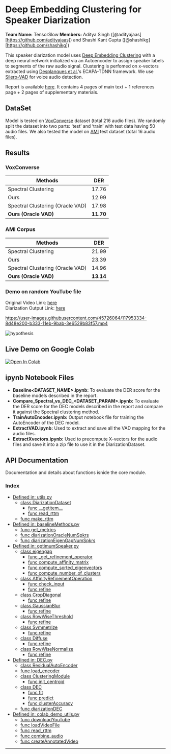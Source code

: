 # Deep Embedding Clustering for Speaker Diarization

**Team Name:** TensorSlow
**Members:** Aditya Singh ([@adityajaas][https://github.com/adityajaas]) and Shashi Kant Gupta ([@shashikg][https://github.com/shashikg])

This speaker diarization model uses [Deep Embedding Clustering][dec] with a deep neural network initialized via
an Autoencoder to assign speaker labels to segments of the raw audio signal. Clustering is perfomed on x-vectors extracted using [Desplanques et al.][desplanques]'s ECAPA-TDNN framework. We use [Silero-VAD][vad] for voice audio detection.

Report is available [here](EE698R_TensorSlow_report.pdf). It contains 4 pages of main text + 1 references page + 2 pages of supplementary materials.

## DataSet
Model is tested on [VoxConverse][voxconverse] dataset (total 216 audio files). We randomly split the dataset into two parts: ‘test’ and ‘train’ with test data having 50 audio files. We also tested the model on [AMI](https://groups.inf.ed.ac.uk/ami/corpus/) test dataset (total 16 audio files).

## Results
### VoxConverse
Methods                          |     DER
-------------------------------  | -----------
Spectral Clustering              | 17.76
Ours                             | 12.99
Spectral Clustering (Oracle VAD) | 17.98
**Ours (Oracle VAD)**            | **11.70**

### AMI Corpus
Methods                          |     DER
-------------------------------  | -----------
Spectral Clustering              | 21.99
Ours                             | 23.39
Spectral Clustering (Oracle VAD) | 14.96
**Ours (Oracle VAD)**            | **13.14**

### Demo on random YouTube file
Original Video Link: [here](https://www.youtube.com/watch?v=4-mvb-8FHPo)\
Diarization Output Link: [here](http://www.youtube.com/watch?v=NH9Glqdu0gw "Demo Speaker Diarization by Team TensorSlow")

https://user-images.githubusercontent.com/45726064/117953334-8d48e200-b333-11eb-9bab-3e6529b83f57.mp4

![hypothesis](https://user-images.githubusercontent.com/45726064/117957270-8623d300-b337-11eb-9e4c-15751fb2ac9e.png)

## Live Demo on Google Colab
[![Open In Colab](https://colab.research.google.com/assets/colab-badge.svg)](https://colab.research.google.com/drive/1w1-BD2XLW3oz6kG5YqNZEMoalgIKqp8b?usp=sharing)

## ipynb Notebook Files
- **Baseline<DATASET_NAME>.ipynb:** To evaluate the DER score for the baseline models described in the report.
- **Compare_Spectral_vs_DEC_<DATASET_PARAM>.ipynb:** To evaluate the DER score for the DEC models described in the report and compare it against the Spectral clustering method.
- **TrainAutoEncoder.ipynb:** Output notebook file for training the AutoEncoder of the DEC model.
- **ExtractVAD.ipynb:** Used to extract and save all the VAD mapping for the audio files.
- **ExtractXvectors.ipynb:** Used to precompute X-vectors for the audio files and save it into a zip file to use it in the DiarizationDataset.

## API Documentation
Documentation and details about functions isnide the core module.
### Index

- [Defined in: utils.py](documentations/Documentation_Model.md/#utils.py)
  - [class DiarizationDataset](documentations/Documentation_Model.md/utils#diarizationdataset)
    - [func \_\_getitem\_\_](documentations/Documentation_Model.md/utils#getitem)
    - [func read\_rttm](documentations/Documentation_Model.md/utils#read_rttm)
  - [func make\_rttm](documentations/Documentation_Model.md/utils#make_rttm)
- [Defined in: baselineMethods.py](documentations/Documentation_Model.md/#baselineMethods.py)
  - [func get\_metrics](documentations/Documentation_Model.md/baselineMethods#get_metrics)
  - [func diarizationOracleNumSpkrs](documentations/Documentation_Model.md/baselineMethods#diarizationOracleNumSpkrs)
  - [func diarizationEigenGapNumSpkrs](documentations/Documentation_Model.md/baselineMethods#diarizationEigenGapNumSpkrs)
- [Defined in: optimumSpeaker.py](documentations/Documentation_Model.md/#optimumSpeaker.py)
  - [class eigengap](documentations/Documentation_Model.md/optimumSpeaker#eigengap)
    - [func \_get\_refinement\_operator](documentations/Documentation_Model.md/optimumSpeaker#getrefinementoperator)
    - [func compute\_affinity\_matrix](documentations/Documentation_Model.md/optimumSpeaker#computeaffinitymatrix)
    - [func compute\_sorted\_eigenvectors](documentations/Documentation_Model.md/optimumSpeaker#computesortedeigenvectors)
    - [func compute\_number\_of\_clusters](documentations/Documentation_Model.md/optimumSpeaker#computenumberofclusters)
  - [class AffinityRefinementOperation](documentations/Documentation_Model.md/optimumSpeaker#affinityrefinementoperation)
    - [func check\_input](documentations/Documentation_Model.md/optimumSpeaker#checkinput)
    - [func refine](documentations/Documentation_Model.md/optimumSpeaker#refine)
  - [class CropDiagonal](documentations/Documentation_Model.md/optimumSpeaker#Cropdiagonal)
    - [func refine](documentations/Documentation_Model.md/optimumSpeaker#refineCropdiagonal)
  - [class GaussianBlur](documentations/Documentation_Model.md/optimumSpeaker#gaussianblur)
    - [func refine](documentations/Documentation_Model.md/optimumSpeaker#refinegaussianblur)
  - [class RowWiseThreshold](documentations/Documentation_Model.md/optimumSpeaker#rowwisethreshold)
    - [func refine](documentations/Documentation_Model.md/optimumSpeaker#refinerowwisethreshold)
  - [class Symmetrize](documentations/Documentation_Model.md/optimumSpeaker#symmetrize)
    - [func refine](documentations/Documentation_Model.md/optimumSpeaker#refinesymmetrize)
  - [class Diffuse](documentations/Documentation_Model.md/optimumSpeaker#diffuse)
    - [func refine](documentations/Documentation_Model.md/optimumSpeaker#refinediffuse)
  - [class RowWiseNormalize](documentations/Documentation_Model.md/optimumSpeaker#rowwisenormalize)
    - [func refine](documentations/Documentation_Model.md/optimumSpeaker#refinerowwisenormalize)
- [Defined in: DEC.py](documentations/Documentation_Model.md/#DEC.py)
  - [class ResidualAutoEncoder](documentations/Documentation_Model.md/DEC#residualautoencoder)
  - [func load\_encoder](documentations/Documentation_Model.md/DEC#loadencoder)
  - [class ClusteringModule](documentations/Documentation_Model.md/DEC#clusteringmodule)
    - [func init\_centroid](documentations/Documentation_Model.md/DEC#initcentroid)
  - [class DEC](documentations/Documentation_Model.md/DEC#dec)
    - [func fit](documentations/Documentation_Model.md/DEC#fit)
    - [func predict](documentations/Documentation_Model.md/DEC#predict)
    - [func clusterAccuracy](documentations/Documentation_Model.md/DEC#clusteraccuracy)
  - [func diarizationDEC](documentations/Documentation_Model.md/DEC#diarizationDEC)
- [Defined in: colab_demo_utils.py](documentations/Documentation_Model.md/#colab_demo_utils.py)
  - [func downloadYouTube](documentations/Documentation_Model.md/colab_demo_utils#downloadYouTube)
  - [func loadVideoFile](documentations/Documentation_Model.md/colab_demo_utils#loadVideoFile)
  - [func read\_rttm](documentations/Documentation_Model.md/colab_demo_utils#read_rttm)
  - [func combine\_audio](documentations/Documentation_Model.md/colab_demo_utils#combine_audio)
  - [func createAnnotatedVideo](documentations/Documentation_Model.md/colab_demo_utils#createAnnotatedVideo)


---
[//]: #
[dec]: <https://arxiv.org/abs/1511.06335>
[desplanques]: <https://arxiv.org/abs/2005.07143v1>
[vad]: <https://pytorch.org/hub/snakers4_silero-vad_vad/>
[voxconverse]: <https://pytorch.org/hub/snakers4_silero-vad_vad/>
